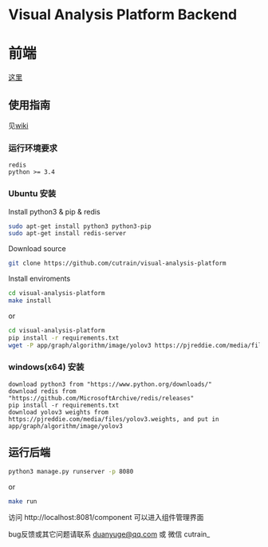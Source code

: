 # Visual Analysis Platform Backend

# 前端
[这里](https://github.com/yjwang12/front)


## 使用指南
见[wiki](https://github.com/cutrain/visual-analysis-platform/wiki "数据分析平台wiki")

### 运行环境要求
```
redis
python >= 3.4
```

### Ubuntu 安装
Install python3 & pip & redis
```bash
sudo apt-get install python3 python3-pip
sudo apt-get install redis-server
```
Download source
```bash
git clone https://github.com/cutrain/visual-analysis-platform
```
Install enviroments
```bash
cd visual-analysis-platform
make install
```
or
```bash
cd visual-analysis-platform
pip install -r requirements.txt
wget -P app/graph/algorithm/image/yolov3 https://pjreddie.com/media/files/yolov3.weights 
```

### windows(x64) 安装
```
download python3 from "https://www.python.org/downloads/"
download redis from "https://github.com/MicrosoftArchive/redis/releases"
pip install -r requirements.txt
download yolov3 weights from https://pjreddie.com/media/files/yolov3.weights, and put in app/graph/algorithm/image/yolov3

```


## 运行后端
```bash
python3 manage.py runserver -p 8080
```
or
```bash
make run
```
访问 http://localhost:8081/component 可以进入组件管理界面


bug反馈或其它问题请联系 duanyuge@qq.com 或 微信 cutrain_

